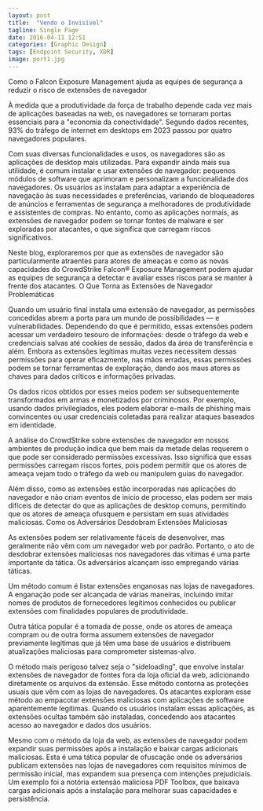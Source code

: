 ```yaml
---
layout: post
title:  "Vendo o Invisível"
tagline: Single Page
date: 2016-04-11 12:51
categories: [Graphic Design]
tags: [Endpoint Security, XDR]
image: port1.jpg
---
```


Como o Falcon Exposure Management ajuda as equipes de segurança a reduzir o risco de extensões de navegador


À medida que a produtividade da força de trabalho depende cada vez mais de aplicações baseadas na web, os navegadores se tornaram portas essenciais para a "economia da conectividade". Segundo dados recentes, 93% do tráfego de internet em desktops em 2023 passou por quatro navegadores populares.

Com suas diversas funcionalidades e usos, os navegadores são as aplicações de desktop mais utilizadas. Para expandir ainda mais sua utilidade, é comum instalar e usar extensões de navegador: pequenos módulos de software que aprimoram e personalizam a funcionalidade dos navegadores. Os usuários as instalam para adaptar a experiência de navegação às suas necessidades e preferências, variando de bloqueadores de anúncios e ferramentas de segurança a melhoradores de produtividade e assistentes de compras. No entanto, como as aplicações normais, as extensões de navegador podem se tornar fontes de malware e ser exploradas por atacantes, o que significa que carregam riscos significativos.

Neste blog, exploraremos por que as extensões de navegador são particularmente atraentes para atores de ameaças e como as novas capacidades do CrowdStrike Falcon® Exposure Management podem ajudar as equipes de segurança a detectar e avaliar esses riscos para se manter à frente dos atacantes.
O Que Torna as Extensões de Navegador Problemáticas

Quando um usuário final instala uma extensão de navegador, as permissões concedidas abrem a porta para um mundo de possibilidades — e vulnerabilidades. Dependendo do que é permitido, essas extensões podem acessar um verdadeiro tesouro de informações: desde o tráfego da web e credenciais salvas até cookies de sessão, dados da área de transferência e além. Embora as extensões legítimas muitas vezes necessitem dessas permissões para operar eficazmente, nas mãos erradas, essas permissões podem se tornar ferramentas de exploração, dando aos maus atores as chaves para dados críticos e informações privadas.

Os dados ricos obtidos por esses meios podem ser subsequentemente transformados em armas e monetizados por criminosos. Por exemplo, usando dados privilegiados, eles podem elaborar e-mails de phishing mais convincentes ou usar credenciais coletadas para realizar ataques baseados em identidade.

A análise do CrowdStrike sobre extensões de navegador em nossos ambientes de produção indica que bem mais da metade delas requerem o que pode ser considerado permissões excessivas. Isso significa que essas permissões carregam riscos fortes, pois podem permitir que os atores de ameaça vejam todo o tráfego da web ou manipulem guias do navegador.

Além disso, como as extensões estão incorporadas nas aplicações do navegador e não criam eventos de início de processo, elas podem ser mais difíceis de detectar do que as aplicações de desktop comuns, permitindo que os atores de ameaça ofusquem e persistam em suas atividades maliciosas.
Como os Adversários Desdobram Extensões Maliciosas

As extensões podem ser relativamente fáceis de desenvolver, mas geralmente não vêm com um navegador web por padrão. Portanto, o ato de desdobrar extensões maliciosas nos navegadores das vítimas é uma parte importante da tática. Os adversários alcançam isso empregando várias táticas.

Um método comum é listar extensões enganosas nas lojas de navegadores. A enganação pode ser alcançada de várias maneiras, incluindo imitar nomes de produtos de fornecedores legítimos conhecidos ou publicar extensões com finalidades populares de produtividade.

Outra tática popular é a tomada de posse, onde os atores de ameaça compram ou de outra forma assumem extensões de navegador previamente legítimas que já têm uma base de usuários e distribuem atualizações maliciosas para comprometer sistemas-alvo.

O método mais perigoso talvez seja o "sideloading", que envolve instalar extensões de navegador de fontes fora da loja oficial da web, adicionando diretamente os arquivos da extensão. Esse método contorna as proteções usuais que vêm com as lojas de navegadores. Os atacantes exploram esse método ao empacotar extensões maliciosas com aplicações de software aparentemente legítimas. Quando os usuários instalam essas aplicações, as extensões ocultas também são instaladas, concedendo aos atacantes acesso ao navegador e dados dos usuários.

Mesmo com o método da loja da web, as extensões de navegador podem expandir suas permissões após a instalação e baixar cargas adicionais maliciosas. Esta é uma tática popular de ofuscação onde os adversários publicam extensões nas lojas de navegadores com requisitos mínimos de permissão inicial, mas expandem sua presença com intenções prejudiciais. Um exemplo foi a notória extensão maliciosa PDF Toolbox, que baixava cargas adicionais após a instalação para melhorar suas capacidades e persistência.
